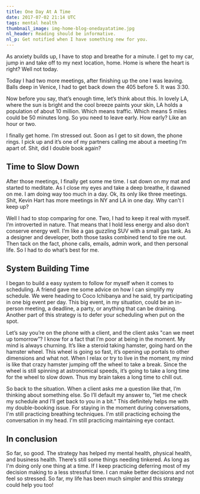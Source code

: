 ```yaml
---
title: One Day At A Time
date: 2017-07-02 21:14 UTC
tags: mental health
thumbnail_image: img-home-blog-onedayatatime.jpg
nl_header: Reading should be informative.
nl_p: Get notified when I have something new for you.
---
```


As anxiety builds up, I have to stop and breathe for a minute. I get to my car, jump in and take off to my next location, home. Home is where the heart is right? Well not today.

Today I had two more meetings, after finishing up the one I was leaving. Balls deep in Venice, I had to get back down the 405 before 5. It was 3:30.

Now before you say, that’s enough time, let’s think about this. In lovely LA, where the sun is bright and the cool breeze paints your skin, LA holds a population of about 10 million. Which means traffic. Which means 5 miles could be 50 minutes long. So you need to leave early. How early? Like an hour or two.

I finally get home. I’m stressed out. Soon as I get to sit down, the phone rings. I pick up and it’s one of my partners calling me about a meeting I’m apart of. Shit, did I double book again?

## Time to Slow Down

After those meetings, I finally get some me time. I sat down on my mat and started to meditate. As I close my eyes and take a deep breathe, it dawned on me. I am doing way too much in a day. Ok, its only like three meetings. Shit, Kevin Hart has more meetings in NY and LA in one day. Why can't I keep up?

Well I had to stop comparing for one. Two, I had to keep it real with myself. I’m introverted in nature. That means that I hold less energy and also don’t conserve energy well. I’m like a gas guzzling SUV with a small gas tank. As a designer and developer, both those tasks combined tend to tire me out. Then tack on the fact, phone calls, emails, admin work, and then personal life. So I had to do what’s best for me.

## System Building Time

I began to build a easy system to follow for myself when it comes to scheduling. A friend gave me some advice on how I can simplify my schedule. We were heading to Coco Ichibanya and he said,  try participating in one big event per day. This big event, in my situation, could be an in-person meeting, a deadline, a party, or anything that can be draining. Another part of this strategy is to defer your scheduling when put on the spot.

Let’s say you’re on the phone with a client, and the client asks "can we meet up tomorrow”? I know for a fact that I’m poor at being in the moment. My mind is always churning. It’s like a steroid taking hamster, going hard on the hamster wheel. This wheel is going so fast, it’s opening up portals to other dimensions and what not. When I relax or try to live in the moment, my mind is like that crazy hamster jumping off the wheel to take a break. Since the wheel is still spinning at astronomical speeds, it’s going to take a long time for the wheel to slow down. Thus my brain takes a long time to chill out.

So back to the situation. When a client asks me a question like that, I’m thinking about something else. So I’ll default my answer to, "let me check my schedule and I’ll get back to you in a bit.” This definitely helps me with my double-booking issue. For staying in the moment during conversations, I'm still practicing breathing techniques. I'm still practicing echoing the conversation in my head. I'm still practicing maintaining eye contact.

## In conclusion

So far, so good. The strategy has helped my mental health, physical health, and business health. There’s still some things needing tinkered. As long as I'm doing only one thing at a time. If I keep practicing deferring most of my decision making to a less stressful time. I can make better decisions and not feel so stressed. So far, my life has been much simpler and this strategy could help you too!
